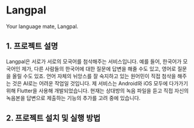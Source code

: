 # Langpal
Your language mate, Langpal.
## 1. 프로젝트 설명
Langpal은 서로가 서로의 모국어를 첨삭해주는 서비스입니다. 예를 들어, 한국어가 모국어인 제가, 다른 사람들의 한국어에 대한 질문에 답변을 해줄 수도 있고, 영어로 질문을 올릴 수도 있죠. 언어 자체의 뉘앙스를 잘 숙지하고 있는 원어민이 직접 첨삭을 해주는 것은 AI로는 어려운 작업일 것입니다. 제 서비스는 Android와 iOS 모두에 다가가기 위해 Flutter을 사용해 개발되었습니다. 현재는 상대방의 녹음 파일을 듣고 직접 자신의 녹음본을 답변으로 제출하는 기능의 추가를 고려 중에 있습니다.
## 2. 프로젝트 설치 및 실행 방법
